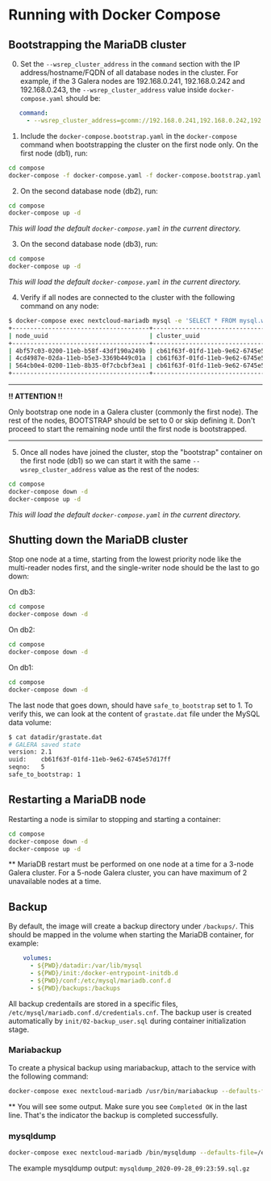 # Running with Docker Compose

## Bootstrapping the MariaDB cluster

0) Set the `--wsrep_cluster_address` in the `command` section with the IP address/hostname/FQDN of all database nodes in the cluster. For example, if the 3 Galera nodes are 192.168.0.241, 192.168.0.242 and 192.168.0.243, the `--wsrep_cluster_address` value inside `docker-compose.yaml` should be:

```yaml
   command:
     - --wsrep_cluster_address=gcomm://192.168.0.241,192.168.0.242,192.68.0.243
```

1) Include the `docker-compose.bootstrap.yaml` in the `docker-compose` command when bootstrapping the cluster on the first node only. On the first node (db1), run:

```bash
cd compose
docker-compose -f docker-compose.yaml -f docker-compose.bootstrap.yaml up -d
```

2) On the second database node (db2), run:

```bash
cd compose
docker-compose up -d
```
*This will load the default `docker-compose.yaml` in the current directory.*

3) On the second database node (db3), run:

```bash
cd compose
docker-compose up -d
```
*This will load the default `docker-compose.yaml` in the current directory.*

4) Verify if all nodes are connected to the cluster with the following command on any node:

```bash
$ docker-compose exec nextcloud-mariadb mysql -e 'SELECT * FROM mysql.wsrep_cluster_members'
+--------------------------------------+--------------------------------------+-----------------+-----------------------+
| node_uuid                            | cluster_uuid                         | node_name       | node_incoming_address |
+--------------------------------------+--------------------------------------+-----------------+-----------------------+
| 4bf57c03-0200-11eb-b58f-43df190a249b | cb61f63f-01fd-11eb-9e62-6745e57d17ff | mariadb3-docker | AUTO                  |
| 4cd4987e-02da-11eb-b5e3-3369b449c01a | cb61f63f-01fd-11eb-9e62-6745e57d17ff | mariadb1-docker | AUTO                  |
| 564cb0e4-0200-11eb-8b35-0f7cbcbf3ea1 | cb61f63f-01fd-11eb-9e62-6745e57d17ff | mariadb2-docker | AUTO                  |
+--------------------------------------+--------------------------------------+-----------------+-----------------------+
```

---

**!! ATTENTION !!**

Only bootstrap one node in a Galera cluster (commonly the first node). The rest of the nodes, BOOTSTRAP should be set to 0 or skip defining it. Don't proceed to start the remaining node until the first node is bootstrapped.

---

5) Once all nodes have joined the cluster, stop the "bootstrap" container on the first node (db1) so we can start it with the same `--wsrep_cluster_address` value as the rest of the nodes:

```bash
cd compose
docker-compose down -d
docker-compose up -d
```
*This will load the default `docker-compose.yaml` in the current directory.*


## Shutting down the MariaDB cluster

Stop one node at a time, starting from the lowest priority node like the multi-reader nodes first, and the single-writer node should be the last to go down:

On db3:

```bash
cd compose
docker-compose down -d
```

On db2:

```bash
cd compose
docker-compose down -d
```

On db1:

```bash
cd compose
docker-compose down -d
```

The last node that goes down, should have `safe_to_bootstrap` set to 1. To verify this, we can look at the content of `grastate.dat` file under the MySQL data volume:

```bash
$ cat datadir/grastate.dat
# GALERA saved state
version: 2.1
uuid:    cb61f63f-01fd-11eb-9e62-6745e57d17ff
seqno:   5
safe_to_bootstrap: 1
```

## Restarting a MariaDB node

Restarting a node is similar to stopping and starting a container:

```bash
cd compose
docker-compose down -d
docker-compose up -d
```

** MariaDB restart must be performed on one node at a time for a 3-node Galera cluster. For a 5-node Galera cluster, you can have maximum of 2 unavailable nodes at a time.

## Backup

By default, the image will create a backup directory under `/backups/`. This should be mapped in the volume when starting the MariaDB container, for example:

```yaml
    volumes:
      - ${PWD}/datadir:/var/lib/mysql
      - ${PWD}/init:/docker-entrypoint-initdb.d
      - ${PWD}/conf:/etc/mysql/mariadb.conf.d
      - ${PWD}/backups:/backups
```

All backup credentails are stored in a specific files, `/etc/mysql/mariadb.conf.d/credentials.cnf`. The backup user is created automatically by `init/02-backup_user.sql` during container initialization stage.

### Mariabackup

To create a physical backup using mariabackup, attach to the service with the following command:

```bash
docker-compose exec nextcloud-mariadb /usr/bin/mariabackup --defaults-file=/etc/mysql/mariadb.conf.d/credentials.cnf --backup --target-dir=/backups/mariabackup
```

** You will see some output. Make sure you see `Completed OK` in the last line. That's the indicator the backup is completed successfully.


### mysqldump

```bash
docker-compose exec nextcloud-mariadb /bin/mysqldump --defaults-file=/etc/mysql/mariadb.conf.d/credentials.cnf --single-transaction --all-databases | gzip > /backups/mysqldump_$(date '+%Y-%m-%d_%H:%M:%S').sql.gz
```

The example mysqldump output: `mysqldump_2020-09-28_09:23:59.sql.gz`
